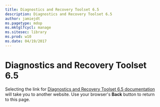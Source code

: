 ```yaml
---
title: Diagnostics and Recovery Toolset 6.5
description: Diagnostics and Recovery Toolset 6.5
author: jamiejdt
ms.pagetype: mdop
ms.mktglfcycl: manage
ms.sitesec: library
ms.prod: w10
ms.date: 04/19/2017
---
```


# Diagnostics and Recovery Toolset 6.5

Selecting the link for [Diagnostics and Recovery Toolset 6.5 documentation](https://technet.microsoft.com/en-us/library/jj713388.aspx) will take you to another website. Use your browser's **Back** button to return to this page.   
